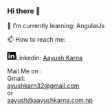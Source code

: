 ### Hi there 👋

🌱 I’m currently learning:
    AngularJs
    
📫 How to reach me:
    
  <img src="https://github.com/ayushkarn32/ayushkarn32/blob/master/linkedin-brands.svg" style="height:20px;width:20px;">Linkedin:
     <a href="https://linkedin.com/aayush-karna-032">Aayush Karna</a>
    
  Mail Me on :<br>
      Gmail:<br>
          <a href="mailto:ayushkarn32@gmail.com">ayushkarn32@gmail.com</a>
    <br>or<br>
      <a href="mailto:aayush@aayushkarna.com.np">aayush@aayushkarna.com.np</a>
<!--
**ayushkarn32/ayushkarn32** is a ✨ _special_ ✨ repository because its `README.md` (this file) appears on your GitHub profile.

Here are some ideas to get you started:

-  ...
-  ...
- 👯 I’m looking to collaborate on ...
- 🤔 I’m looking for help with ...
- 💬 Ask me about ...
- ...
- 😄 Pronouns: ...
- ⚡ Fun fact: ...
-->
